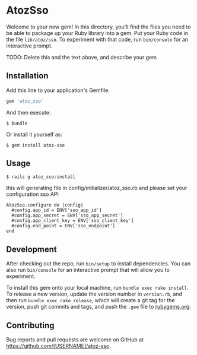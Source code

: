 # AtozSso

Welcome to your new gem! In this directory, you'll find the files you need to be able to package up your Ruby library into a gem. Put your Ruby code in the file `lib/atoz/sso`. To experiment with that code, run `bin/console` for an interactive prompt.

TODO: Delete this and the text above, and describe your gem

## Installation

Add this line to your application's Gemfile:

```ruby
gem 'atoz_sso'
```

And then execute:

    $ bundle

Or install it yourself as:

    $ gem install atoz-sso

## Usage

    $ rails g atoz_sso:install

this will generating file in config/initializer/atoz_sso.rb and please set your configuration sso API

    AtozSso.configure do |config|
      #config.app_id = ENV['sso_app_id']
      #config.app_secret = ENV['sso_app_secret']
      #config.app_client_key = ENV['sso_client_key']
      #config.end_point = ENV['sso_endpoint']
    end


## Development

After checking out the repo, run `bin/setup` to install dependencies. You can also run `bin/console` for an interactive prompt that will allow you to experiment.

To install this gem onto your local machine, run `bundle exec rake install`. To release a new version, update the version number in `version.rb`, and then run `bundle exec rake release`, which will create a git tag for the version, push git commits and tags, and push the `.gem` file to [rubygems.org](https://rubygems.org).

## Contributing

Bug reports and pull requests are welcome on GitHub at https://github.com/[USERNAME]/atoz-sso.
